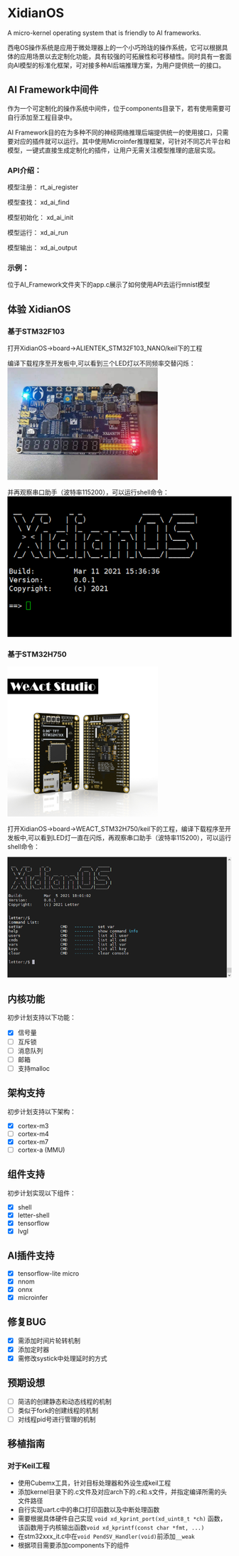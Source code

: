 <!--
 * @Author: spaceman
 * @Date: 2021-03-01 17:08:09
 * @LastEditTime: 2021-03-05 18:20:41
 * @LastEditors: spaceman
 * @Description:
 * @FilePath: \XidianOS\README.md
-->
# XidianOS
A micro-kernel operating system that is friendly to AI frameworks.

西电OS操作系统是应用于微处理器上的一个小巧玲珑的操作系统，它可以根据具体的应用场景以去定制化功能，具有较强的可拓展性和可移植性。同时具有一套面向AI模型的标准化框架，可对接多种AI后端推理方案，为用户提供统一的接口。

## AI Framework中间件
作为一个可定制化的操作系统中间件，位于components目录下，若有使用需要可自行添加至工程目录中。

AI Framework目的在为多种不同的神经网络推理后端提供统一的使用接口，只需要对应的插件就可以运行。其中使用Microinfer推理框架，可针对不同芯片平台和模型，一键式直接生成定制化的插件，让用户无需关注模型推理的底层实现。

### API介绍：

模型注册：  rt_ai_register

模型查找：  xd_ai_find

模型初始化： xd_ai_init

模型运行：  xd_ai_run

模型输出：  xd_ai_output

### 示例：
位于AI_Framework文件夹下的app.c展示了如何使用API去运行mnist模型


## 体验 XidianOS
### 基于STM32F103
打开XidianOS->board->ALIENTEK_STM32F103_NANO/keil下的工程

编译下载程序至开发板中,可以看到三个LED灯以不同频率交替闪烁：
<img src="./pic/stm32f103nano.jpg" style="zoom: 33%;" />

并再观察串口助手（波特率115200），可以运行shell命令：
<img src="pic/shell.png"  />

### 基于STM32H750

<img src="./pic/WeAct_stm32h750.jpg" alt="WeAct_stm32h750" style="zoom: 33%;" />

打开XidianOS->board->WEACT_STM32H750/keil下的工程，编译下载程序至开发板中,可以看到LED灯一直在闪烁，再观察串口助手（波特率115200），可以运行shell命令：

<img src="pic/lettershell.png" alt="lettershell" style="zoom:80%;" />

## 内核功能
初步计划支持以下功能：
- [x] 信号量
- [ ] 互斥锁
- [ ] 消息队列
- [ ] 邮箱
- [ ] 支持malloc
## 架构支持
初步计划支持以下架构：
- [x] cortex-m3
- [ ] cortex-m4
- [x] cortex-m7
- [ ] cortex-a (MMU)
## 组件支持
初步计划实现以下组件：
- [x] shell
- [x] letter-shell
- [x] tensorflow
- [x] lvgl
## AI插件支持
- [x] tensorflow-lite micro
- [x] nnom
- [x] onnx
- [x] microinfer
## 修复BUG

- [x] 需添加时间片轮转机制
- [x] 添加定时器
- [x] 需修改systick中处理延时的方式

## 预期设想

- [ ] 简洁的创建静态和动态线程的机制
- [ ] 类似于fork的创建线程的机制
- [ ] 对线程pid号进行管理的机制

## 移植指南

### 对于Keil工程
* 使用Cubemx工具，针对目标处理器和外设生成keil工程
* 添加kernel目录下的.c文件及对应arch下的.c和.s文件，并指定编译所需的头文件路径
* 自行实现uart.c中的串口打印函数以及中断处理函数
* 需要根据具体硬件自己实现 `void xd_kprint_port(xd_uint8_t *ch)` 函数，该函数用于内核输出函数`void xd_kprintf(const char *fmt, ...)`
* 在stm32xxx_it.c中在`void PendSV_Handler(void)`前添加`__weak`
* 根据项目需要添加components下的组件